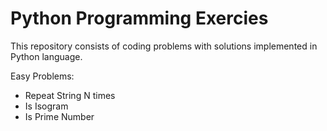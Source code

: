 # Python Programming Exercies

This repository consists of coding problems with solutions implemented in Python language.

Easy Problems:
- Repeat String N times
- Is Isogram
- Is Prime Number
